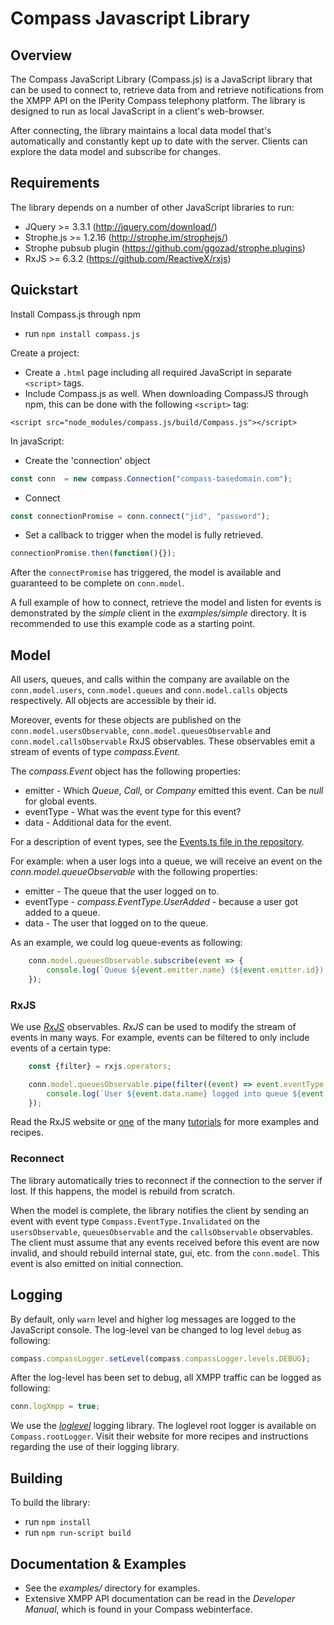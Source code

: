 Compass Javascript Library
=============

Overview
---------

The Compass JavaScript Library (Compass.js) is a JavaScript library that can be used to connect to, retrieve data from and retrieve notifications from the XMPP API on the IPerity Compass telephony platform.
The library is designed to run as local JavaScript in a client's web-browser.

After connecting, the library maintains a local data model that's automatically and constantly kept up to date with the server. Clients can explore the data model and subscribe for changes.


Requirements
---------

The library depends on a number of other JavaScript libraries to run:

* JQuery >= 3.3.1       (http://jquery.com/download/)
* Strophe.js >= 1.2.16  (http://strophe.im/strophejs/)
* Strophe pubsub plugin (https://github.com/ggozad/strophe.plugins)
* RxJS >= 6.3.2         (https://github.com/ReactiveX/rxjs)


Quickstart
---------

Install Compass.js through npm
* run `npm install compass.js` 

Create a project:
* Create a `.html` page including all required JavaScript in separate `<script>` tags.
* Include Compass.js as well. When downloading CompassJS through npm, this can be done with the following `<script>` tag:
```
<script src="node_modules/compass.js/build/Compass.js"></script>
```


In javaScript:

* Create the 'connection' object
```javascript
const conn  = new compass.Connection("compass-basedomain.com");
```
* Connect
```javascript
const connectionPromise = conn.connect("jid", "password");
```
* Set a callback to trigger when the model is fully retrieved.
```javascript
connectionPromise.then(function(){});
```

After the `connectPromise` has triggered, the model is available and guaranteed to be complete on `conn.model`.

A full example of how to connect, retrieve the model and listen for events is demonstrated by the *simple* client in the *examples/simple* directory. It is recommended to use this example code as a starting point.

Model
---------

All users, queues, and calls within the company are available on the `conn.model.users`, `conn.model.queues` and `conn.model.calls` objects respectively. All objects are accessible by their id.

Moreover, events for these objects are published on the `conn.model.usersObservable`, `conn.model.queuesObservable` and `conn.model.callsObservable` RxJS observables. 
These observables emit a stream of events of type *compass.Event*.

The *compass.Event* object has the following properties:
* emitter - Which *Queue*, *Call*, or *Company* emitted this event. Can be *null* for global events.
* eventType - What was the event type for this event?
* data - Additional data for the event.

For a description of event types, see the [Events.ts file in the repository](./src/Events.ts). 

For example: when a user logs into a queue, we will receive an event on the *conn.model.queueObservable* with the following properties:
* emitter - The queue that the user logged on to.
* eventType - *compass.EventType.UserAdded* - because a user got added to a queue.
* data - The user that logged on to the queue.

As an example, we could log queue-events as following:
```javascript
    conn.model.queuesObservable.subscribe(event => {
        console.log(`Queue ${event.emitter.name} (${event.emitter.id}) event: ${event.eventType}`);
    });
```

### RxJS

We use [*RxJS*](https://github.com/ReactiveX/rxjs) observables. *RxJS* can be used to modify the stream of events in many ways. 
For example, events can be filtered to only include events of a certain type:
```javascript
    const {filter} = rxjs.operators;

    conn.model.queuesObservable.pipe(filter((event) => event.eventType === Compass.EventType.UserAdded)).subscribe(event => {
        console.log(`User ${event.data.name} logged into queue ${event.emitter.name}`);
    });
``` 
Read the RxJS website or [one](http://reactivex.io/rxjs/manual/tutorial.html) of the many [tutorials](https://www.learnrxjs.io/) for more examples and recipes.
    

### Reconnect

The library automatically tries to reconnect if the connection to the server if lost.
If this happens, the model is rebuild from scratch. 

When the model is complete, the library notifies the client by sending an event with event type `Compass.EventType.Invalidated` on the `usersObservable`, `queuesObservable` and the `callsObservable` observables.
The client must assume that any events received before this event are now invalid, and should rebuild internal state, gui, etc. from the `conn.model`.
This event is also emitted on initial connection.   


Logging
---------

By default, only `warn` level and higher log messages are logged to the JavaScript console. 
The log-level van be changed to log level `debug` as following: 
```javascript
compass.compassLogger.setLevel(compass.compassLogger.levels.DEBUG);
```

After the log-level has been set to debug, all XMPP traffic can be logged as following:
```javascript
conn.logXmpp = true;
```

We use the [*loglevel*](https://github.com/pimterry/loglevel) logging library. The loglevel root logger is available on `Compass.rootLogger`. 
Visit their website for more recipes and instructions regarding the use of their logging library.  


Building
---------
To build the library:
* run `npm install`
* run `npm run-script build`

 
Documentation & Examples
---------

* See the *examples/* directory for examples.
* Extensive XMPP API documentation can be read in the *Developer Manual*, which is found in your Compass webinterface.
